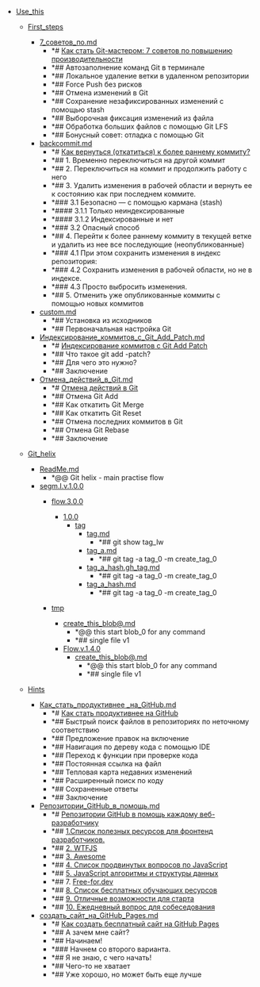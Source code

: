 - <a href = "F:\Node_projects\Node_Way\NBase\_Md\_Index\_Git\Containers\Use_this\cat.Use_this\dir.Use_this.md">Use_this</a>
    - <a href = "F:\Node_projects\Node_Way\NBase\_Md\_Index\_Git\Containers\Use_this\First_steps\cat.First_steps\dir.First_steps.md">First_steps</a>
        - <a href = "F:\Node_projects\Node_Way\NBase\_Md\_Index\_Git\Containers\Use_this\First_steps\7_советов_по.md">7_советов_по.md</a>
            - *# [Как стать Git-мастером: 7 советов по повышению производительности](https://nuancesprog.ru/p/5142/)
            - *## Автозаполнение команд Git в терминале
            - *## Локальное удаление ветки в удаленном репозитории
            - *## Force Push без рисков
            - *## Отмена изменений в Git
            - *## Сохранение незафиксированных изменений с помощью stash
            - *## Выборочная фиксация изменений из файла
            - *## Обработка больших файлов с помощью Git LFS
            - *## Бонусный совет: отладка с помощью Git
        - <a href = "F:\Node_projects\Node_Way\NBase\_Md\_Index\_Git\Containers\Use_this\First_steps\backcommit.md">backcommit.md</a>
            - *# [Как вернуться (откатиться) к более раннему коммиту?](https://ru.stackoverflow.com/questions/431520/%D0%9A%D0%B0%D0%BA-%D0%B2%D0%B5%D1%80%D0%BD%D1%83%D1%82%D1%8C%D1%81%D1%8F-%D0%BE%D1%82%D0%BA%D0%B0%D1%82%D0%B8%D1%82%D1%8C%D1%81%D1%8F-%D0%BA-%D0%B1%D0%BE%D0%BB%D0%B5%D0%B5-%D1%80%D0%B0%D0%BD%D0%BD%D0%B5%D0%BC%D1%83-%D0%BA%D0%BE%D0%BC%D0%BC%D0%B8%D1%82%D1%83)
            - *## 1. Временно переключиться на другой коммит
            - *## 2. Переключиться на коммит и продолжить работу с него
            - *## 3. Удалить изменения в рабочей области и вернуть ее к состоянию как при последнем коммите.
            - *### 3.1 Безопасно — с помощью кармана (stash)
            - *#### 3.1.1 Только неиндексированные
            - *#### 3.1.2 Индексированные и нет
            - *### 3.2 Опасный способ
            - *## 4. Перейти к более раннему коммиту в текущей ветке и удалить из нее все последующие (неопубликованные)
            - *### 4.1 При этом сохранить изменения в индекс репозитория:
            - *### 4.2 Сохранить изменения в рабочей области, но не в индексе.
            - *### 4.3 Просто выбросить изменения.
            - *## 5. Отменить уже опубликованные коммиты с помощью новых коммитов
        - <a href = "F:\Node_projects\Node_Way\NBase\_Md\_Index\_Git\Containers\Use_this\First_steps\custom.md">custom.md</a>
            - *## Установка из исходников
            - *## Первоначальная настройка Git
        - <a href = "F:\Node_projects\Node_Way\NBase\_Md\_Index\_Git\Containers\Use_this\First_steps\Индексирование_коммитов_с_Git_Add_Patch.md">Индексирование_коммитов_с_Git_Add_Patch.md</a>
            - *# [Индексирование коммитов с Git Add Patch](https://nuancesprog.ru/p/7502/)
            - *## Что такое git add -patch?
            - *## Для чего это нужно?
            - *## Заключение
        - <a href = "F:\Node_projects\Node_Way\NBase\_Md\_Index\_Git\Containers\Use_this\First_steps\Отмена_действий_в_Git.md">Отмена_действий_в_Git.md</a>
            - *# [Отмена действий в Git](https://nuancesprog.ru/p/7659/)
            - *## Отмена Git Add
            - *## Как откатить Git Merge
            - *## Как откатить Git Reset
            - *## Отмена последних коммитов в Git
            - *## Отмена Git Rebase
            - *## Заключение
    
    - <a href = "F:\Node_projects\Node_Way\NBase\_Md\_Index\_Git\Containers\Use_this\Git_helix\cat.Git_helix\dir.Git_helix.md">Git_helix</a>
        - <a href = "F:\Node_projects\Node_Way\NBase\_Md\_Index\_Git\Containers\Use_this\Git_helix\ReadMe.md">ReadMe.md</a>
            - *@@ Git helix - main practise flow
        - <a href = "F:\Node_projects\Node_Way\NBase\_Md\_Index\_Git\Containers\Use_this\Git_helix\segm.I.v.1.0.0\cat.segm.I.v.1.0.0\dir.segm.I.v.1.0.0.md">segm.I.v.1.0.0</a>
            - <a href = "F:\Node_projects\Node_Way\NBase\_Md\_Index\_Git\Containers\Use_this\Git_helix\segm.I.v.1.0.0\flow.3.0.0\cat.flow.3.0.0\dir.flow.3.0.0.md">flow.3.0.0</a>
                - <a href = "F:\Node_projects\Node_Way\NBase\_Md\_Index\_Git\Containers\Use_this\Git_helix\segm.I.v.1.0.0\flow.3.0.0\1.0.0\cat.1.0.0\dir.1.0.0.md">1.0.0</a>
                    - <a href = "F:\Node_projects\Node_Way\NBase\_Md\_Index\_Git\Containers\Use_this\Git_helix\segm.I.v.1.0.0\flow.3.0.0\1.0.0\tag\cat.tag\dir.tag.md">tag</a>
                        - <a href = "F:\Node_projects\Node_Way\NBase\_Md\_Index\_Git\Containers\Use_this\Git_helix\segm.I.v.1.0.0\flow.3.0.0\1.0.0\tag\tag.md">tag.md</a>
                            - *## git show tag_lw
                        - <a href = "F:\Node_projects\Node_Way\NBase\_Md\_Index\_Git\Containers\Use_this\Git_helix\segm.I.v.1.0.0\flow.3.0.0\1.0.0\tag\tag_a.md">tag_a.md</a>
                            - *## git tag -a tag_0 -m create_tag_0
                        - <a href = "F:\Node_projects\Node_Way\NBase\_Md\_Index\_Git\Containers\Use_this\Git_helix\segm.I.v.1.0.0\flow.3.0.0\1.0.0\tag\tag_a_hash.gh_tag.md">tag_a_hash.gh_tag.md</a>
                            - *## git tag -a tag_0 -m create_tag_0
                        - <a href = "F:\Node_projects\Node_Way\NBase\_Md\_Index\_Git\Containers\Use_this\Git_helix\segm.I.v.1.0.0\flow.3.0.0\1.0.0\tag\tag_a_hash.md">tag_a_hash.md</a>
                            - *## git tag -a tag_0 -m create_tag_0
                    
                
            
            - <a href = "F:\Node_projects\Node_Way\NBase\_Md\_Index\_Git\Containers\Use_this\Git_helix\segm.I.v.1.0.0\tmp\cat.tmp\dir.tmp.md">tmp</a>
                - <a href = "F:\Node_projects\Node_Way\NBase\_Md\_Index\_Git\Containers\Use_this\Git_helix\segm.I.v.1.0.0\tmp\create_this_blob@.md">create_this_blob@.md</a>
                    - *@@ this start blob_0 for any command
                    - *## single file v1
                - <a href = "F:\Node_projects\Node_Way\NBase\_Md\_Index\_Git\Containers\Use_this\Git_helix\segm.I.v.1.0.0\tmp\Flow.v.1.4.0\cat.Flow.v.1.4.0\dir.Flow.v.1.4.0.md">Flow.v.1.4.0</a>
                    - <a href = "F:\Node_projects\Node_Way\NBase\_Md\_Index\_Git\Containers\Use_this\Git_helix\segm.I.v.1.0.0\tmp\Flow.v.1.4.0\create_this_blob@.md">create_this_blob@.md</a>
                        - *@@ this start blob_0 for any command
                        - *## single file v1
                
            
        
    
    - <a href = "F:\Node_projects\Node_Way\NBase\_Md\_Index\_Git\Containers\Use_this\Hints\cat.Hints\dir.Hints.md">Hints</a>
        - <a href = "F:\Node_projects\Node_Way\NBase\_Md\_Index\_Git\Containers\Use_this\Hints\Как_стать_продуктивнее _на_GitHub.md">Как_стать_продуктивнее _на_GitHub.md</a>
            - *# [Как стать продуктивнее на GitHub](https://nuancesprog.ru/p/3111/)
            - *## Быстрый поиск файлов в репозиториях по неточному соответствию
            - *## Предложение правок на включение
            - *## Навигация по дереву кода с помощью IDE
            - *## Переход к функции при проверке кода
            - *## Постоянная ссылка на файл
            - *## Тепловая карта недавних изменений 
            - *## Расширенный поиск по коду
            - *## Сохраненные ответы 
            - *## Заключение 
        - <a href = "F:\Node_projects\Node_Way\NBase\_Md\_Index\_Git\Containers\Use_this\Hints\Репозитории_GitHub_в_помощь.md">Репозитории_GitHub_в_помощь.md</a>
            - *# [Репозитории GitHub в помощь каждому веб-разработчику](https://nuancesprog.ru/p/7074/)
            - *## [1.Список полезных ресурсов для фронтенд разработчиков.](https://github.com/RitikPatni/Front-End-Web-Development-Resources)
            - *## [2. WTFJS](https://github.com/denysdovhan/wtfjs)
            - *## [3. Awesome ](https://github.com/sindresorhus/awesome)
            - *## [4. Список продвинутых вопросов по JavaScript](https://github.com/lydiahallie/javascript-questions)
            - *## [5. JavaScript алгоритмы и структуры данных](https://github.com/trekhleb/javascript-algorithms)
            - *## 7. [Free-for.dev](https://github.com/ripienaar/free-for-dev)
            - *## [8. Список бесплатных обучающих ресурсов](https://github.com/EbookFoundation/free-programming-books)
            - *## [9. Отличные возможности для старта](https://github.com/MunGell/awesome-for-beginners)
            - *## [10. Ежедневный вопрос для собеседования](https://github.com/Advanced-Frontend/Daily-Interview-Question)
        - <a href = "F:\Node_projects\Node_Way\NBase\_Md\_Index\_Git\Containers\Use_this\Hints\создать_сайт_на_GitHub_Pages.md">создать_сайт_на_GitHub_Pages.md</a>
            - *# [Как создать бесплатный сайт на GitHub Pages](https://nuancesprog.ru/p/4318/)
            - *## А зачем мне сайт?
            - *## Начинаем!
            - *### Начнем со второго варианта.
            - *## Я не знаю, с чего начать!
            - *## Чего-то не хватает
            - *## Уже хорошо, но может быть еще лучше
    
